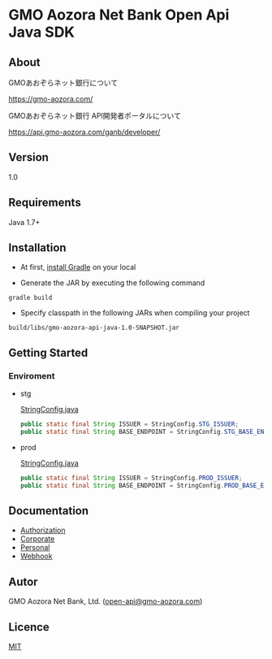 # GMO Aozora Net Bank Open Api Java SDK

## About

GMOあおぞらネット銀行について

https://gmo-aozora.com/

GMOあおぞらネット銀行 API開発者ポータルについて

https://api.gmo-aozora.com/ganb/developer/

## Version

1.0

## Requirements

Java 1.7+

## Installation

- At first, [install Gradle](https://gradle.org/install/) on your local

- Generate the JAR by executing the following command

```shell
gradle build
```

- Specify classpath in the following JARs when compiling your project

`build/libs/gmo-aozora-api-java-1.0-SNAPSHOT.jar`

## Getting Started

###  Enviroment

- stg

    [StringConfig.java](src/main/java/common/StringConfig.java)

    ```java
    public static final String ISSUER = StringConfig.STG_ISSUER;
    public static final String BASE_ENDPOINT = StringConfig.STG_BASE_ENDPOINT;
    ```

- prod

    [StringConfig.java](src/main/java/common/StringConfig.java)

    ```java
    public static final String ISSUER = StringConfig.PROD_ISSUER;
    public static final String BASE_ENDPOINT = StringConfig.PROD_BASE_ENDPOINT;
    ```

## Documentation

 - [Authorization](docs/authorization)
 - [Corporate](docs/corporate)
 - [Personal](docs/personal)
 - [Webhook](docs/webhook)

## Autor

GMO Aozora Net Bank, Ltd. (open-api@gmo-aozora.com)

## Licence

[MIT](https://github.com/gmoaozora/gmo-aozora-api-java/blob/master/LICENSE)